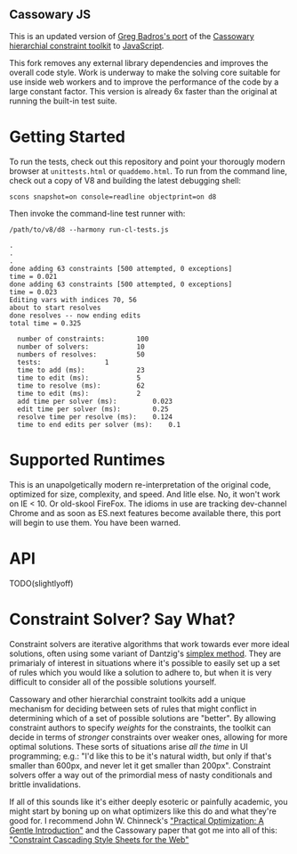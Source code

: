 Cassowary JS
------------

This is an updated version of [Greg Badros's
port](http://www.badros.com/greg/cassowary/js/quaddemo.html "JS Quad Demo") of
the [Cassowary hierarchial constraint
toolkit](http://www.cs.washington.edu/research/constraints/cassowary/) to
[JavaScript](http://cassowary.cvs.sourceforge.net/viewvc/cassowary/cassowary/js/).

This fork removes any external library dependencies and improves the overall
code style. Work is underway to make the solving core suitable for use inside
web workers and to improve the performance of the code by a large constant
factor. This version is already 6x faster than the original at running the
built-in test suite.

Getting Started
===============

To run the tests, check out this repository and point your thorougly modern
browser at `unittests.html` or `quaddemo.html`. To run from the command line,
check out a copy of V8 and building the latest debugging shell:

`scons snapshot=on console=readline objectprint=on d8`

Then invoke the command-line test runner with:

```
/path/to/v8/d8 --harmony run-cl-tests.js

.
.
.
done adding 63 constraints [500 attempted, 0 exceptions]
time = 0.021
done adding 63 constraints [500 attempted, 0 exceptions]
time = 0.023
Editing vars with indices 70, 56
about to start resolves
done resolves -- now ending edits
total time = 0.325

  number of constraints: 		100
  number of solvers: 			10
  numbers of resolves: 			50
  tests: 				1
  time to add (ms): 			23
  time to edit (ms): 			5
  time to resolve (ms): 		62
  time to edit (ms): 			2
  add time per solver (ms): 		0.023
  edit time per solver (ms): 		0.25
  resolve time per resolve (ms): 	0.124
  time to end edits per solver (ms): 	0.1
```

Supported Runtimes
==================

This is an unapolgetically modern re-interpretation of the original code,
optimized for size, complexity, and speed. And litle else. No, it won't work on
IE < 10. Or old-skool FireFox. The idioms in use are tracking dev-channel
Chrome and as soon as ES.next features become available there, this port will
begin to use them. You have been warned.

API
===

TODO(slightlyoff)

Constraint Solver? Say What?
============================

Constraint solvers are iterative algorithms that work towards ever more ideal
solutions, often using some variant of Dantzig's [simplex
method](http://en.wikipedia.org/wiki/Simplex_algorithm). They are primarialy of
interest in situations where it's possible to easily set up a set of rules
which you would like a solution to adhere to, but when it is very difficult to
consider all of the possible solutions yourself.

Cassowary and other hierarchial constraint toolkits add a unique mechanism for
deciding between sets of rules that might conflict in determining which of a
set of possible solutions are "better". By allowing constraint authors to
specify *weights* for the constraints, the toolkit can decide in terms of
*stronger* constraints over weaker ones, allowing for more optimal solutions.
These sorts of situations arise *all the time* in UI programming; e.g.: "I'd
like this to be it's natural width, but only if that's smaller than 600px, and
never let it get smaller than 200px". Constraint solvers offer a way out of the
primordial mess of nasty conditionals and brittle invalidations.

If all of this sounds like it's either deeply esoteric or painfully academic,
you might start by boning up on what optimizers like this do and what they're
good for. I recommend John W. Chinneck's ["Practical Optimization: A Gentle
Introduction"](http://www.sce.carleton.ca/faculty/chinneck/po.html) and the
Cassowary paper that got me into all of this: ["Constraint Cascading Style
Sheets for the
Web"](http://citeseer.ist.psu.edu/viewdoc/summary?doi=10.1.1.101.4819)
